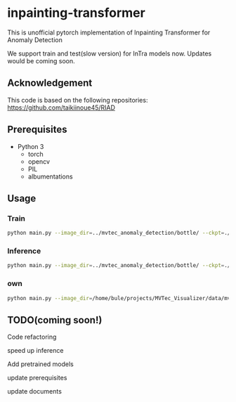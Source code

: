 # inpainting-transformer
This is unofficial pytorch implementation of Inpainting Transformer for Anomaly Detection

We support train and test(slow version) for InTra models now. Updates would be coming soon.

## Acknowledgement
This code is based on the following repositories:
https://github.com/taikiinoue45/RIAD

## Prerequisites
- Python 3
  - torch
  - opencv
  - PIL
  - albumentations

## Usage

### Train
```bash
python main.py --image_dir=../mvtec_anomaly_detection/bottle/ --ckpt=./ckpt/InTra/MVTAD_bottle/
```

### Inference
```bash
python main.py --image_dir=../mvtec_anomaly_detection/bottle/ --ckpt=./ckpt/InTra/MVTAD_bottle/ --is_infer
```


### own
```bash
python main.py --image_dir=/home/bule/projects/MVTec_Visualizer/data/mvtec_anomaly_detection/cable --ckpt=/home/bule/projects/inpainting-transformer/ckpt --is_infer
```


## TODO(coming soon!)
Code refactoring

speed up inference

Add pretrained models

update prerequisites

update documents
